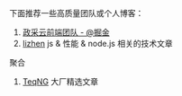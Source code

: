 下面推荐一些高质量团队或个人博客：

1. [政采云前端团队 - @掘金](https://juejin.cn/user/3456520257288974)
2. [lizhen](https://lz5z.com/) js & 性能 & node.js 相关的技术文章






聚合
1. [TeqNG](https://www.teqng.com/) 大厂精选文章